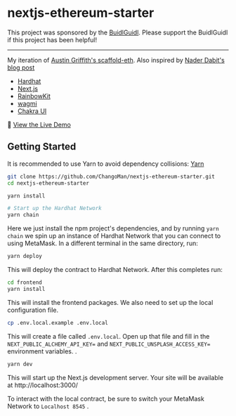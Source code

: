 # nextjs-ethereum-starter

This project was sponsored by the [BuidlGuidl](https://buidlguidl.com). Please support the BuidlGuidl if this project has been helpful!

---

My iteration of [Austin Griffith's scaffold-eth](https://github.com/austintgriffith/scaffold-eth).
Also inspired by [Nader Dabit's blog post](https://dev.to/dabit3/the-complete-guide-to-full-stack-ethereum-development-3j13)

- [Hardhat](https://hardhat.org/)
- [Next.js](https://nextjs.org/)
- [RainbowKit](https://www.rainbowkit.com/)
- [wagmi](https://wagmi.sh/)
- [Chakra UI](https://chakra-ui.com/)

👀 [View the Live Demo](https://nextjs-ethereum-starter.vercel.app/)

## Getting Started

It is recommended to use Yarn to avoid dependency collisions: [Yarn](https://classic.yarnpkg.com/en/docs/install)

```bash
git clone https://github.com/ChangoMan/nextjs-ethereum-starter.git
cd nextjs-ethereum-starter

yarn install

# Start up the Hardhat Network
yarn chain
```

Here we just install the npm project's dependencies, and by running `yarn chain` we spin up an instance of Hardhat Network that you can connect to using MetaMask. In a different terminal in the same directory, run:

```bash
yarn deploy
```

This will deploy the contract to Hardhat Network. After this completes run:

```bash
cd frontend
yarn install
```

This will install the frontend packages. We also need to set up the local configuration file.

```bash
cp .env.local.example .env.local
```

This will create a file called `.env.local`. Open up that file and fill in the `NEXT_PUBLIC_ALCHEMY_API_KEY=` and `NEXT_PUBLIC_UNSPLASH_ACCESS_KEY=` environment variables.
.
```bash
yarn dev
```

This will start up the Next.js development server. Your site will be available at http://localhost:3000/

To interact with the local contract, be sure to switch your MetaMask Network to `Localhost 8545`
.